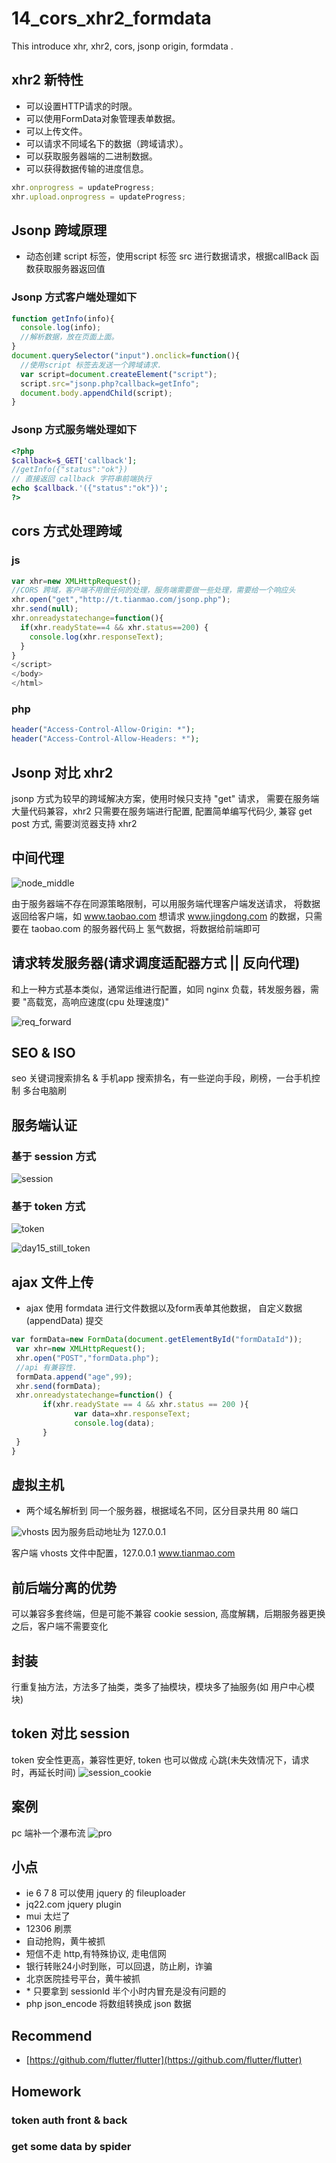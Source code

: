 # 14\_cors\_xhr2\_formdata

This introduce xhr, xhr2, cors, jsonp origin, formdata .

## xhr2 新特性

* 可以设置HTTP请求的时限。
* 可以使用FormData对象管理表单数据。
* 可以上传文件。
* 可以请求不同域名下的数据（跨域请求）。
* 可以获取服务器端的二进制数据。
* 可以获得数据传输的进度信息。

```javascript
xhr.onprogress = updateProgress;
xhr.upload.onprogress = updateProgress;
```

## Jsonp 跨域原理

* 动态创建 script 标签，使用script 标签 src 进行数据请求，根据callBack 函数获取服务器返回值

### Jsonp 方式客户端处理如下

```javascript
function getInfo(info){
  console.log(info);
  //解析数据，放在页面上面。
}
document.querySelector("input").onclick=function(){
  //使用script 标签去发送一个跨域请求.
  var script=document.createElement("script");
  script.src="jsonp.php?callback=getInfo";
  document.body.appendChild(script);
}
```

### Jsonp 方式服务端处理如下

```php
<?php
$callback=$_GET['callback'];
//getInfo({"status":"ok"})
// 直接返回 callback 字符串前端执行
echo $callback.'({"status":"ok"})';
?>
```

## cors 方式处理跨域

### js

```javascript
var xhr=new XMLHttpRequest();
//CORS 跨域，客户端不用做任何的处理，服务端需要做一些处理，需要给一个响应头
xhr.open("get","http://t.tianmao.com/jsonp.php");
xhr.send(null);
xhr.onreadystatechange=function(){
  if(xhr.readyState==4 && xhr.status==200) {
    console.log(xhr.responseText);
  }
}
</script>
</body>
</html>
```

### php

```php
header("Access-Control-Allow-Origin: *");
header("Access-Control-Allow-Headers: *");
```

## Jsonp 对比 xhr2

jsonp 方式为较早的跨域解决方案，使用时候只支持 "get" 请求， 需要在服务端大量代码兼容，xhr2 只需要在服务端进行配置, 配置简单编写代码少, 兼容 get post 方式, 需要浏览器支持 xhr2

## 中间代理

![node\_middle](.gitbook/assets/node_mid.png)

由于服务器端不存在同源策略限制，可以用服务端代理客户端发送请求， 将数据返回给客户端，如 www.taobao.com 想请求 www.jingdong.com 的数据，只需要在 taobao.com 的服务器代码上 氢气数据，将数据给前端即可

## 请求转发服务器\(请求调度适配器方式 \|\| 反向代理\)

和上一种方式基本类似，通常运维进行配置，如同 nginx 负载，转发服务器，需要 "高载宽，高响应速度\(cpu 处理速度\)"

![req\_forward](.gitbook/assets/req_forward%20%281%29.png)

## SEO & ISO

seo 关键词搜索排名 & 手机app 搜索排名，有一些逆向手段，刷榜，一台手机控制 多台电脑刷

## 服务端认证

### 基于 session 方式

![session](.gitbook/assets/h1%20%281%29.png)

### 基于 token 方式

![token](.gitbook/assets/h_token.png)

![day15\_still\_token](.gitbook/assets/day15_still_token.png)

## ajax 文件上传

* ajax 使用 formdata 进行文件数据以及form表单其他数据， 自定义数据\(appendData\) 提交

```javascript
var formData=new FormData(document.getElementById("formDataId"));
 var xhr=new XMLHttpRequest();
 xhr.open("POST","formData.php");
 //api 有兼容性.
 formData.append("age",99);
 xhr.send(formData);
 xhr.onreadystatechange=function() {
       if(xhr.readyState == 4 && xhr.status == 200 ){
              var data=xhr.responseText;
              console.log(data);
       }
 }
}
```

## 虚拟主机

* 两个域名解析到 同一个服务器，根据域名不同，区分目录共用 80 端口

![vhosts](.gitbook/assets/vhost%20%281%29.png) 因为服务启动地址为 127.0.0.1

客户端 vhosts 文件中配置，127.0.0.1 www.tianmao.com

## 前后端分离的优势

可以兼容多套终端，但是可能不兼容 cookie session, 高度解耦，后期服务器更换之后，客户端不需要变化

## 封装

行重复抽方法，方法多了抽类，类多了抽模块，模块多了抽服务\(如 用户中心模块\)

## token 对比 session

token 安全性更高，兼容性更好, token 也可以做成 心跳\(未失效情况下，请求时，再延长时间\) ![session\_cookie](.gitbook/assets/session_cookie.png)

## 案例

pc 端补一个瀑布流 ![pro](.gitbook/assets/pro%20%281%29.png)

## 小点

* ie 6 7 8 可以使用 jquery 的 fileuploader
* jq22.com jquery plugin
* mui 太烂了
* 12306 刷票
* 自动抢购，黄牛被抓
* 短信不走 http,有特殊协议, 走电信网
* 银行转账24小时到账，可以回退，防止刷，诈骗
* 北京医院挂号平台，黄牛被抓
* \* 只要拿到 sessionId 半个小时内冒充是没有问题的
* php json\_encode 将数组转换成 json 数据

## Recommend

* [https://github.com/flutter/flutter](https://github.com/flutter/flutter)

## Homework

### token auth front & back

### get some data by spider

